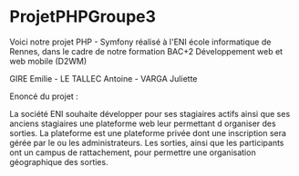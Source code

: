 # ProjetPHPGroupe3
Voici notre projet PHP - Symfony réalisé à l'ENI école informatique de Rennes, dans le cadre de notre formation BAC+2 Développement web et web mobile (D2WM)

GIRE Emilie  -  LE TALLEC Antoine  -  VARGA Juliette

Enoncé du projet :

La société ENI souhaite développer pour ses stagiaires actifs ainsi que ses anciens stagiaires une plateforme web leur permettant d organiser des sorties.
La plateforme est une plateforme privée dont une inscription sera gérée par le ou les administrateurs.
Les sorties, ainsi que les participants ont un campus de rattachement, pour permettre une organisation géographique des sorties.
